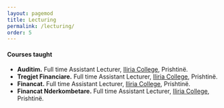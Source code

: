 ```yaml
---
layout: pagemod
title: Lecturing
permalink: /lecturing/
order: 5
---
```


<!--Teaching courses-->

#### Courses taught

- **Auditim.** Full time Assistant Lecturer, [Iliria College](http://www.uiliria.org/ui/), Prishtinë.
- **Tregjet Financiare.** Full time Assistant Lecturer, [Iliria College](http://www.uiliria.org/ui/), Prishtinë.
- **Financat.** Full time Assistant Lecturer, [Iliria College](http://www.uiliria.org/ui/), Prishtinë.
- **Financat Nderkombetare.** Full time Assistant Lecturer, [Iliria College](http://www.uiliria.org/ui/), Prishtinë.
    
